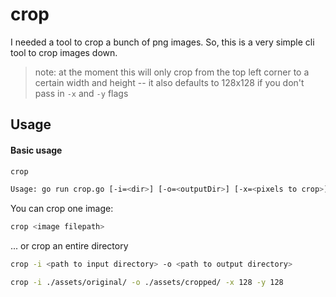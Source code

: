 # crop
I needed a tool to crop a bunch of png images.  So, this is a very simple cli tool to crop images down.

> note: at the moment this will only crop from the top left corner to a certain width and height -- it also defaults to 128x128 if you don't pass in `-x` and `-y` flags

## Usage

#### Basic usage
```bash
crop

Usage: go run crop.go [-i=<dir>] [-o=<outputDir>] [-x=<pixels to crop>] [-y=<pixels to crop>] <image>
```

You can crop one image:

```bash
crop <image filepath>
```

... or crop an entire directory

```bash
crop -i <path to input directory> -o <path to output directory>
```

```bash
crop -i ./assets/original/ -o ./assets/cropped/ -x 128 -y 128
```
